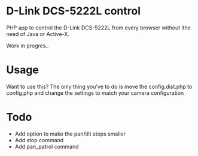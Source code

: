 D-Link DCS-5222L control
========================

PHP app to control the D-Link DCS-5222L from every browser
without ithe need of Java or Active-X.

Work in progres..


Usage
=====
Want to use this?
The only thing you've to do is move the config.dist.php to config.php
and change the settings to match your camera configuration

Todo
====

* Add option to make the pan/tilt steps smaller
* Add stop command
* Add pan_patrol command

